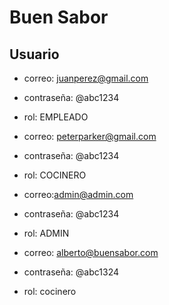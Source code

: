 # Buen Sabor

## Usuario

- correo: juanperez@gmail.com
- contraseña: @abc1234
- rol: EMPLEADO

- correo: peterparker@gmail.com
- contraseña: @abc1234
- rol: COCINERO

- correo:admin@admin.com
- contraseña: @abc1234
- rol: ADMIN

- correo: alberto@buensabor.com
- contraseña: @abc1324
- rol: cocinero
